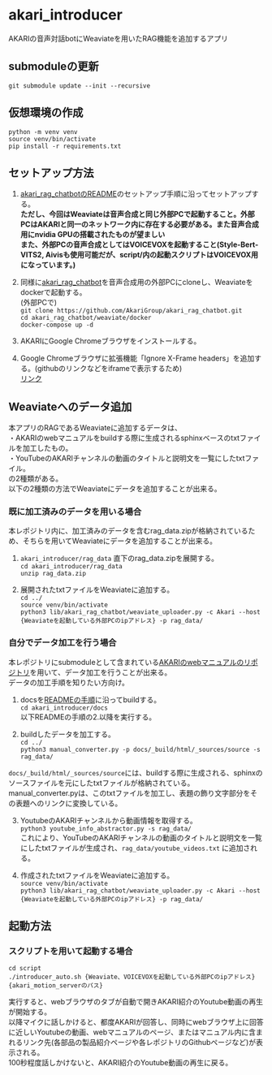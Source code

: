 # akari_introducer

AKARIの音声対話botにWeaviateを用いたRAG機能を追加するアプリ

## submoduleの更新
`git submodule update --init --recursive`  

## 仮想環境の作成
`python -m venv venv`  
`source venv/bin/activate`  
`pip install -r requirements.txt`  

## セットアップ方法
1. [akari_rag_chatbotのREADME](https://github.com/AkariGroup/akari_rag_chatbot/blob/main/README.md)のセットアップ手順に沿ってセットアップする。  
  **ただし、今回はWeaviateは音声合成と同じ外部PCで起動すること。外部PCはAKARIと同一のネットワーク内に存在する必要がある。また音声合成用にnvidia GPUの搭載されたものが望ましい**  
  **また、外部PCの音声合成としてはVOICEVOXを起動すること(Style-Bert-VITS2, Aivisも使用可能だが、script/内の起動スクリプトはVOICEVOX用になっています。)**  

2. 同様に[akari_rag_chatbot](https://github.com/AkariGroup/akari_rag_chatbot)を音声合成用の外部PCにcloneし、Weaviateをdockerで起動する。  
(外部PCで)  
`git clone https://github.com/AkariGroup/akari_rag_chatbot.git`  
`cd akari_rag_chatbot/weaviate/docker`  
`docker-compose up -d`  

3. AKARIにGoogle Chromeブラウザをインストールする。

4. Google Chromeブラウザに拡張機能「Ignore X-Frame headers」を追加する。(githubのリンクなどをiframeで表示するため)  
[リンク](https://chrome.google.com/webstore/detail/ignore-x-frame-headers/gleekbfjekiniecknbkamfmkohkpodhe?pli=1)  

## Weaviateへのデータ追加
本アプリのRAGであるWeaviateに追加するデータは、  
・AKARIのwebマニュアルをbuildする際に生成されるsphinxベースのtxtファイルを加工したもの。  
・YouTubeのAKARIチャンネルの動画のタイトルと説明文を一覧にしたtxtファイル。  
の2種類がある。  
以下の2種類の方法でWeaviateにデータを追加することが出来る。  

### 既に加工済みのデータを用いる場合
本レポジトリ内に、加工済みのデータを含むrag_data.zipが格納されているため、そちらを用いてWeaviateにデータを追加することが出来る。
1. `akari_introducer/rag_data` 直下のrag_data.zipを展開する。  
  `cd akari_introducer/rag_data`  
  `unzip rag_data.zip`  

2. 展開されたtxtファイルをWeaviateに追加する。  
  `cd ../`  
  `source venv/bin/activate`  
  `python3 lib/akari_rag_chatbot/weaviate_uploader.py -c Akari --host {Weaviateを起動している外部PCのipアドレス} -p rag_data/`  

### 自分でデータ加工を行う場合
本レポジトリにsubmoduleとして含まれている[AKARIのwebマニュアルのリポジトリ](https://github.com/AkariGroup/docs.git)を用いて、データ加工を行うことが出来る。  
データの加工手順を知りたい方向け。  

1. docsを[READMEの手順](https://github.com/AkariGroup/docs/blob/main/README.md)に沿ってbuildする。  
  `cd akari_introducer/docs`  
  以下READMEの手順の2.以降を実行する。  

2. buildしたデータを加工する。  
  `cd ../`  
  `python3 manual_converter.py -p docs/_build/html/_sources/source -s rag_data/`  

  `docs/_build/html/_sources/source`には、buildする際に生成される、sphinxのソースファイルを元にしたtxtファイルが格納されている。  
  manual_converter.pyは、このtxtファイルを加工し、表題の飾り文字部分をその表題へのリンクに変換している。  

3. YoutubeのAKARIチャンネルから動画情報を取得する。  
  `python3 youtube_info_abstractor.py -s rag_data/`  
  これにより、YouTubeのAKARIチャンネルの動画のタイトルと説明文を一覧にしたtxtファイルが生成され、`rag_data/youtube_videos.txt` に追加される。  

4. 作成されたtxtファイルをWeaviateに追加する。  
  `source venv/bin/activate`  
  `python3 lib/akari_rag_chatbot/weaviate_uploader.py -c Akari --host {Weaviateを起動している外部PCのipアドレス} -p rag_data/`

## 起動方法
### スクリプトを用いて起動する場合
`cd script`  
`./introducer_auto.sh {Weaviate、VOICEVOXを起動している外部PCのipアドレス} {akari_motion_serverのパス}`

実行すると、webブラウザのタブが自動で開きAKARI紹介のYoutube動画の再生が開始する。  
以降マイクに話しかけると、都度AKARIが回答し、同時にwebブラウザ上に回答に近しいYoutubeの動画、webマニュアルのページ、またはマニュアル内に含まれるリンク先(各部品の製品紹介ページや各レポジトリのGithubページなど)が表示される。  
100秒程度話しかけないと、AKARI紹介のYoutube動画の再生に戻る。  
